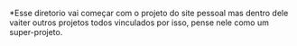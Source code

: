 *Esse diretorio vai começar com o projeto do site pessoal mas dentro dele vaiter outros projetos todos vinculados por isso, pense nele como um super-projeto.